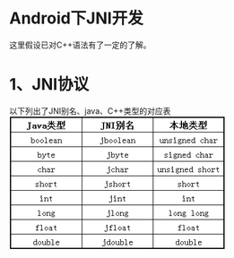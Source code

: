 
Android下JNI开发
=======
这里假设已对C++语法有了一定的了解。

# 1、JNI协议
以下列出了JNI别名、java、C++类型的对应表
![JNI协议]( https://github.com/h616016784/android_qesAndSumUp/raw/master/pic/jni.png )
